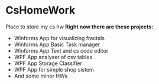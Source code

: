 # CsHomeWork
Place to store my cs hw
**Right now there are these projects:**
* Winforms App for visualizing fractals
* Winforms App Basic Task manager
* Winforms App Text and cs code editor
* WPF App analyser of csv tables
* WPF App Storage Classifier
* WPF App for simple shop sistem
* And some minor HWs